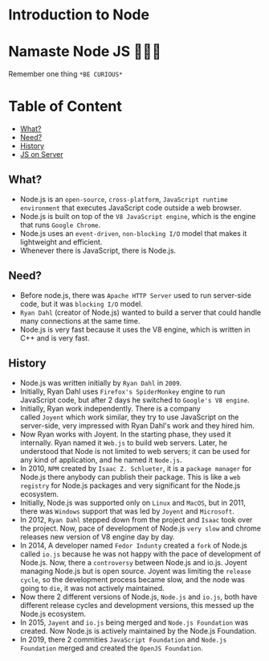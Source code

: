 # Introduction to Node

# **Namaste Node JS 🚀🚀🚀**

Remember one thing `*BE CURIOUS*`

# Table of Content
- [What?](#what)
- [Need?](#need)
- [History](#history)
- [JS on Server](./jsOnServer.md)
## **What?**

- Node.js is an `open-source`, `cross-platform`, `JavaScript runtime environment` that executes JavaScript code outside a web browser.
- Node.js is built on top of the `V8 JavaScript engine`, which is the engine that runs `Google Chrome`.
- Node.js uses an `event-driven`, `non-blocking I/O` model that makes it lightweight and efficient.
- Whenever there is JavaScript, there is Node.js.

## **Need?**

- Before node.js, there was `Apache HTTP Server` used to run server-side code, but it was `blocking I/O` model.
- `Ryan Dahl` (creator of Node.js) wanted to build a server that could handle many connections at the same time.
- Node.js is very fast because it uses the V8 engine, which is written in C++ and is very fast.

## **History**

- Node.js was written initially by `Ryan Dahl` in `2009`.
- Initially, Ryan Dahl uses `Firefox's SpiderMonkey` engine to run JavaScript code, but after 2 days he switched to `Google's V8 engine`.
- Initially, Ryan work independently. There is a company called `Joyent` which work similar, they try to use JavaScript on the server-side, very impressed with Ryan Dahl's work and they hired him.
- Now Ryan works with Joyent. In the starting phase, they used it internally. Ryan named it `Web.js` to build web servers. Later, he understood that Node is not limited to web servers; it can be used for any kind of application, and he named it `Node.js`.
- In 2010, `NPM` created by `Isaac Z. Schlueter`, it is a `package manager` for Node.js there anybody can publish their package. This is like a `web registry` for Node.js packages and very significant for the Node.js ecosystem.
- Initially, Node.js was supported only on `Linux` and `MacOS`, but in 2011, there was `Windows` support that was led by `Joyent` and `Microsoft`.
- In 2012, `Ryan Dahl` stepped down from the project and `Isaac` took over the project. Now, pace of development of Node.js `very slow` and chrome releases new version of V8 engine day by day.
- In 2014, A developer named `Fedor Indunty` created a `fork` of Node.js called `io.js` because he was not happy with the pace of development of Node.js. Now, there a `controversy` between Node.js and io.js. Joyent managing Node.js but is open source. Joyent was limiting the `release cycle`, so the development process became slow, and the node was going to `die`, it was not actively maintained.
- Now there 2 different versions of Node.js, `Node.js` and `io.js`, both have different release cycles and development versions, this messed up the Node.js ecosystem.
- In 2015, `Jayent` and `io.js` being merged and `Node.js Foundation` was created. Now Node.js is actively maintained by the Node.js Foundation.
- In 2019, there 2 commities `JavaScript Foundation` and `Node.js Foundation` merged and created the `OpenJS Foundation`.